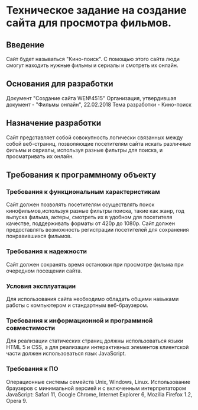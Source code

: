 # Техническое задание на создание сайта для просмотра фильмов.
## Введение
Сайт будет называться "Кино-поиск". С помощью этого сайта люди смогут находить нужные фильмы и сериалы и смотреть их онлайн.
## Основания для разработки
Документ "Создание сайта WE№4515"
Организация, утвердившая документ - "Фильмы онлайн", 22.02.2018
Тема разработки - Кино-поиск
## Назначение разработки
Сайт представляет собой совокупность логически связанных между собой веб-страниц, позволяющие посетителям сайта искать различные фильмы и сериалы, используя разные фильтры для поиска, и просматривать их онлайн.
## Требования к программному объекту
### Требования к функциональным характеристикам
Сайт должен позволять посетителям осуществлять поиск кинофильмов,используя разные фильтры поиска, такие как жанр, год выпуска фильма, актеры, смотреть их в удобном для посетителя качестве, поддерживать форматы от 420р до 1080р. Сайт должен предоставлять возможность регистрации посетителей для сохранения понравившихся фильмов.
### Требования к надежности
Сайт должен сохранять время остановки при просмотре фильма при очередном посещении сайта.
### Условия эксплуатации
Для использования сайта необходимо обладать общими навыками работы с компьютером и стандартным веб-браузером.
### Требования к информационной и программной совместимости
Для реализации статических страниц должны использоваться языки HTML 5 и CSS, а для реализации интерактивных элементов клиентской части должен использоваться язык JavaScript.
### Требования к ПО
Операционные системы семейств Unix, Windows, Linux. Использование браузеров с минимальной версией и с включенным интерпретатором JavaScript: Safari 11, Google Chrome, Internet Explorer 6, Mozilla Firefox 1.2, Opera 9.
